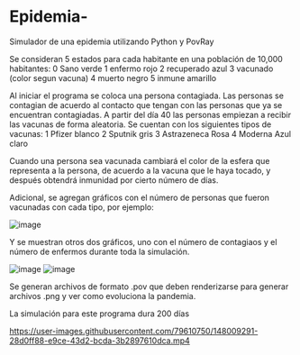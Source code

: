 # Epidemia-
Simulador de una epidemia utilizando Python y PovRay 

Se consideran 5 estados para cada habitante en una población de 10,000 habitantes:
  0 Sano   verde
  1 enfermo rojo
  2 recuperado  azul
  3 vacunado  (color segun vacuna)
  4 muerto  negro
  5 inmune amarillo

Al iniciar el programa se coloca una persona contagiada. Las personas se contagian de acuerdo al contacto que tengan con las personas que ya se encuentran contagiadas. 
A partir del día 40 las personas empiezan a recibir las vacunas de forma aleatoria.
Se cuentan con los siguientes tipos de vacunas:
  1 Pfizer blanco
  2 Sputnik gris
  3 Astrazeneca Rosa
  4 Moderna Azul claro

Cuando una persona sea vacunada cambiará el color de la esfera que representa a la persona, de acuerdo a la vacuna que le haya tocado, y después obtendrá inmunidad por 
cierto número de días.
 
Adicional, se agregan gráficos con el número de personas que fueron vacunadas con cada tipo, por ejemplo:

   ![image](https://user-images.githubusercontent.com/79610750/148009331-a7acc14e-a4b8-4fdd-afef-f0b03962a548.png)


Y se muestran otros dos gráficos, uno con el número de contagiaos y el número de enfermos durante toda la simulación.

![image](https://user-images.githubusercontent.com/79610750/148009384-c37ce21b-bb9e-4131-bc4c-33f4197e2275.png)      ![image](https://user-images.githubusercontent.com/79610750/148009403-ba33d458-a04b-48e3-bc05-17b671d3d329.png)




Se generan archivos de formato .pov que deben renderizarse para generar archivos .png y ver como evoluciona la pandemia.

La simulación para este programa dura 200 días

https://user-images.githubusercontent.com/79610750/148009291-28d0ff88-e9ce-43d2-bcda-3b2897610dca.mp4





